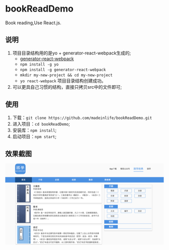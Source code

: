 # bookReadDemo
Book reading,Use React.js.

## 说明
1. 项目目录结构用的是yo + generator-react-webpack生成的;
    - [generator-react-webpack](https://github.com/react-webpack-generators/generator-react-webpack)
    - `npm install -g yo`
    - `npm install -g generator-react-webpack`
    - `mkdir my-new-project && cd my-new-project`
    - `yo react-webpack` 项目目录结构创建成功。
2. 可以更具自己习惯的结构，直接只拷贝src中的文件即可;

## 使用
1. 下载：`git clone https://github.com/madeinlife/bookReadDemo.git`
2. 进入项目：`cd bookReadDemo`;
3. 安装库：`npm install`;
4. 启动项目：`npm start`;

## 效果截图
![image](./demo.png)
